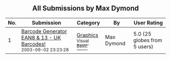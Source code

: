 ﻿<div align="center">

## All Submissions by Max Dymond

</div>

No.  | Submission | Category | By   | User Rating
---- | ---------- | -------- | ---- | -----------
1 | [Barcode Generator EAN8 & 13 \- UK Barcodes\!<br /><sup>2003-09-02 23:23:28</sup>](https://github.com/Planet-Source-Code/max-dymond-barcode-generator-ean8-13-uk-barcodes__1-48309) | [Graphics<br /><sup>Visual Basic</sup>](../ByCategory/graphics__1-46.md) | Max Dymond | 5.0 (25 globes from 5 users)
